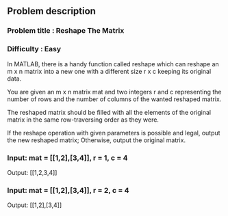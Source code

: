 ## Problem description
### Problem title : Reshape The Matrix
### Difficulty : Easy

In MATLAB, there is a handy function called reshape which can reshape an m x n matrix into a new one with a different size r x c keeping its original data.

You are given an m x n matrix mat and two integers r and c representing the number of rows and the number of columns of the wanted reshaped matrix.

The reshaped matrix should be filled with all the elements of the original matrix in the same row-traversing order as they were.

If the reshape operation with given parameters is possible and legal, output the new reshaped matrix; Otherwise, output the original matrix.


### Input: mat = [[1,2],[3,4]], r = 1, c = 4
Output: [[1,2,3,4]]


### Input: mat = [[1,2],[3,4]], r = 2, c = 4
Output: [[1,2],[3,4]]